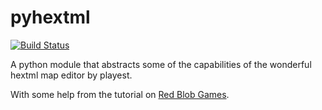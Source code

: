 # pyhextml

[![Build Status](https://travis-ci.com/bleehu/pyhextml.svg?branch=master)](https://travis-ci.com/bleehu/pyhextml)

A python module that abstracts some of the capabilities of the wonderful hextml 
map editor by playest.


With some help from the tutorial on [Red Blob Games](https://www.redblobgames.com/grids/hexagons/).